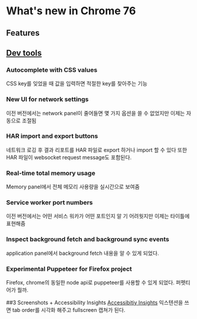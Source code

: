 # What's new in Chrome 76
## Features

## [Dev tools](https://www.youtube.com/watch?v=GLUB2yzk0ZQ&list=PLNYkxOF6rcIBDSojZWBv4QJNoT4GNYzQD)
### Autocomplete with CSS values
CSS key를 잊었을 때 값을 입력하면 적절한 key를 찾아주는 기능

### New UI for network settings
이전 버전에서는 network panel이 줄어들면 몇 가지 옵션을 쓸 수 없었지만 이제는 자동으로 조절됨

### HAR import and export buttons
네트워크 로깅 후 결과 리포트를 HAR 파일로 export 하거나 import 할 수 있다
또한 HAR 파일이 websocket request message도 포함된다.

### Real-time total memory usage
Memory panel에서 전체 메모리 사용량을 실시간으로 보여줌

### Service worker port numbers
이전 버전에서는 어떤 서비스 워카가 어떤 포트인지 알 기 어려웟지만 이제는 타이틀에 표현해줌

### Inspect background fetch and background sync events
application panel에서 background fetch 내용을 알 수 있게 되었다.

### Experimental Puppeteer for Firefox project
Firefox, chrome의 동일한 node api로 puppeteer를 사용할 수 있게 되었다. 퍼펫티어가 뭘까.

##3 Screenshots + Accessibility Insights
[Accessibitiy Insights](https://chrome.google.com/webstore/detail/accessibility-insights-fo/pbjjkligggfmakdaogkfomddhfmpjeni) 익스텐션을 쓰면 tab order를 시각화 해주고 fullscreen 캡쳐가 된다.
